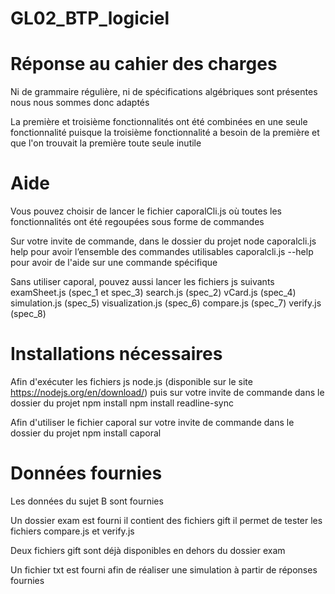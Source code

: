 # GL02_BTP_logiciel

# Réponse au cahier des charges

Ni de grammaire régulière, ni de spécifications algébriques sont présentes
nous nous sommes donc adaptés

La première et troisième fonctionnalités ont été combinées en une seule fonctionnalité
puisque la troisième fonctionnalité a besoin de la première
et que l'on trouvait la première toute seule inutile

# Aide

Vous pouvez choisir de lancer le fichier caporalCli.js
où toutes les fonctionnalités ont été regoupées sous forme de commandes

Sur votre invite de commande, dans le dossier du projet
node caporalcli.js help 
pour avoir l’ensemble des commandes utilisables 
caporalcli.js <nomdelacommande> --help 
pour avoir de l'aide sur une commande spécifique

Sans utiliser caporal, pouvez aussi lancer les fichiers js suivants
examSheet.js (spec_1 et spec_3)
search.js (spec_2)
vCard.js (spec_4)
simulation.js (spec_5)
visualization.js (spec_6)
compare.js (spec_7)
verify.js (spec_8)

# Installations nécessaires

Afin d'exécuter les fichiers js
node.js (disponible sur le site https://nodejs.org/en/download/)
puis sur votre invite de commande dans le dossier du projet
npm install
npm install readline-sync

Afin d'utiliser le fichier caporal
sur votre invite de commande dans le dossier du projet
npm install caporal

# Données fournies

Les données du sujet B sont fournies

Un dossier exam est fourni
il contient des fichiers gift
il permet de tester les fichiers compare.js et verify.js

Deux fichiers gift sont déjà disponibles en dehors du dossier exam

Un fichier txt est fourni afin de réaliser une simulation à partir de réponses fournies

